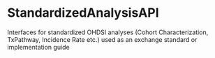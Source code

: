 # StandardizedAnalysisAPI
Interfaces for standardized OHDSI analyses (Cohort Characterization, TxPathway, Incidence Rate etc.) used as an exchange standard or implementation guide
